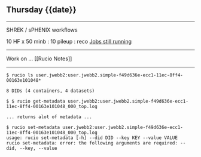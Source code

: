 ## Thursday {{date}}
-------------------------------------------------
SHREK / sPHENIX workflows

10 HF x 50 minb : 10 pileup : reco
[Jobs still running](https://panda-doma.cern.ch/tasks/?jeditaskid=131780|131779|131781|131772|131752|131751)

-------------------------------------------------
Work on ... [[Rucio Notes]]

-------------------------------------------------
```
$ rucio ls user.jwebb2:user.jwebb2.simple-f49d636e-ecc1-11ec-8ff4-00163e101048*

8 DIDs (4 containers, 4 datasets)

$ $ rucio get-metadata user.jwebb2:user.jwebb2.simple-f49d636e-ecc1-11ec-8ff4-00163e101048_000_top.log

... returns alot of metadata ...

$ rucio set-metadata user.jwebb2:user.jwebb2.simple-f49d636e-ecc1-11ec-8ff4-00163e101048_000_top.log
usage: rucio set-metadata [-h] --did DID --key KEY --value VALUE
rucio set-metadata: error: the following arguments are required: --did, --key, --value


```


